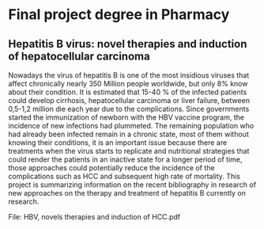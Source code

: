 # Final project degree in Pharmacy

## Hepatitis B virus: novel therapies and induction of hepatocellular carcinoma

Nowadays the virus of hepatitis B is one of the most insidious viruses that affect chronically nearly 350 Million people worldwide, but only 8% know about their condition. It is estimated that 15-40 % of the infected patients could develop cirrhosis, hepatocellular carcinoma or liver failure, between 0,5-1,2 million die each year due to the complications. Since governments started the immunization of newborn with the HBV vaccine program, the incidence of new infections had plummeted. The remaining population who had already been infected remain in a chronic state, most of them without knowing their conditions, it is an important issue because there are treatments when the virus starts to replicate and nutritional strategies that could render the patients in an inactive state for a longer period of time, those approaches could potentially reduce the incidence of the complications such as HCC and subsequent high rate of mortality. This project is summarizing information on the recent bibliography in research of new approaches on the therapy and treatment of hepatitis B currently on research.

File: HBV, novels therapies and induction of HCC.pdf
